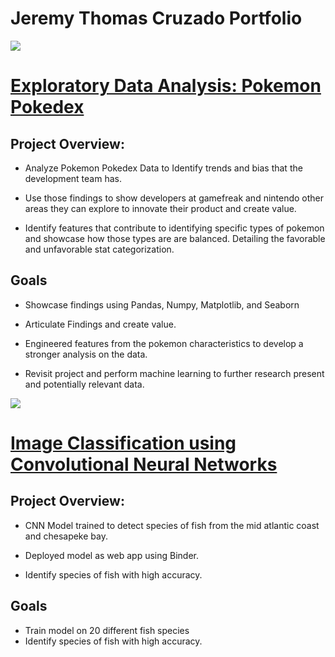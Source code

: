 # Jeremy Thomas Cruzado Portfolio 

<img src="https://github.com/AlignedMind/DataScience-Portfolio/blob/master/Images/pika_sci.png" >

# [Exploratory Data Analysis: Pokemon Pokedex ](https://github.com/AlignedMind/Pokedex_EDA)


## Project Overview:

- Analyze Pokemon Pokedex Data to Identify trends and bias that the development team has.

- Use those findings to show developers at gamefreak and nintendo other areas they can explore to innovate their product and create value.

- Identify features that contribute to identifying specific types of pokemon and showcase how those types are are balanced. Detailing the favorable and unfavorable stat categorization.


## Goals

- Showcase findings using Pandas, Numpy, Matplotlib, and Seaborn

- Articulate Findings and create value.

- Engineered features from the pokemon characteristics to develop a stronger analysis on the data.

- Revisit project and perform machine learning to further research present and potentially relevant data.

<img src="https://github.com/AlignedMind/DataScience-Portfolio/blob/master/Images/CNN.jpg" >


# [Image Classification using Convolutional Neural Networks](https://github.com/AlignedMind/offshore_fish_classifier)

## Project Overview:

- CNN Model trained to detect species of fish from the mid atlantic coast and chesapeke bay.

- Deployed model as web app using Binder.

- Identify species of fish with high accuracy.


## Goals

- Train model on 20 different fish species 
- Identify species of fish with high accuracy.





